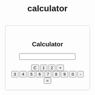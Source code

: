 # calculator
<!DOCTYPE html>
<html lang="en">
<head>
    <meta charset="UTF-8">
    <meta name="viewport" content="width=device-width, initial-scale=1.0">
    <title>Simple Calculator</title>
    <style>
        body {
            font-family: Arial, sans-serif;
            text-align: center;
        }
        .calculator {
            display: inline-block;
            margin: 20px;
            padding: 20px;
            border: 1px solid #ccc;
            border-radius: 5px;
        }
    </style>
</head>
<body>
    <div class="calculator">
        <h2>Calculator</h2>
        <input type="text" id="result" readonly>
        <br><br>
        <button onclick="clearResult()">C</button>
        <button onclick="appendToResult('1')">1</button>
        <button onclick="appendToResult('2')">2</button>
        <button onclick="appendToResult('+')">+</button>
        <br>
        <button onclick="appendToResult('3')">3</button>
        <button onclick="appendToResult('4')">4</button>
        <button onclick="appendToResult('5')">5</button>
        <button onclick="appendToResult('6')">6</button>
        <button onclick="appendToResult('7')">7</button>
<button onclick="appendToResult('8')">8</button>
<button onclick="appendToResult('9')">9</button>
<button onclick="appendToResult('0')">0</button>
        <button onclick="appendToResult('-')">-</button>
        <br>
        <button onclick="calculateResult()">=</button>
    </div>
